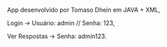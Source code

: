 App desenvolvido por Tomaso Dhein em JAVA + XML, 

Login -> Usuário: admin // Senha: 123,

Ver Respostas -> Senha: admin123.
